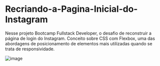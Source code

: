 # Recriando-a-Pagina-Inicial-do-Instagram

Nesse projeto Bootcamp Fullstack Developer, o desafio de reconstruir a página de login do Instagram. Conceito sobre CSS com Flexbox, uma das abordagens de posicionamento de elementos mais utilizadas quando se trata de responsividade.


![image](https://user-images.githubusercontent.com/101484328/171987406-95e3b3d6-4aff-47a9-b3fc-84373ba84f0a.png)
